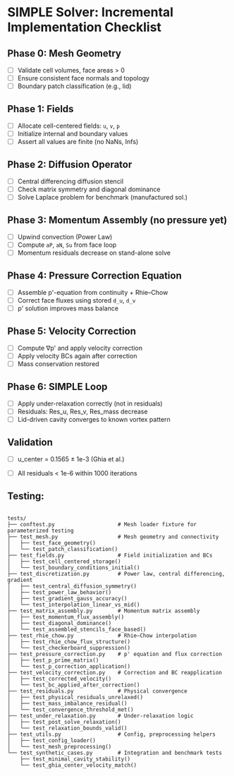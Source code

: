 # SIMPLE Solver: Incremental Implementation Checklist

## Phase 0: Mesh Geometry
- [ ] Validate cell volumes, face areas > 0
- [ ] Ensure consistent face normals and topology
- [ ] Boundary patch classification (e.g., lid)

## Phase 1: Fields
- [ ] Allocate cell-centered fields: `u`, `v`, `p`
- [ ] Initialize internal and boundary values
- [ ] Assert all values are finite (no NaNs, Infs)

## Phase 2: Diffusion Operator
- [ ] Central differencing diffusion stencil
- [ ] Check matrix symmetry and diagonal dominance
- [ ] Solve Laplace problem for benchmark (manufactured sol.)

## Phase 3: Momentum Assembly (no pressure yet)
- [ ] Upwind convection (Power Law)
- [ ] Compute `aP`, `aN`, `Su` from face loop
- [ ] Momentum residuals decrease on stand-alone solve

## Phase 4: Pressure Correction Equation
- [ ] Assemble p'-equation from continuity + Rhie–Chow
- [ ] Correct face fluxes using stored `d_u`, `d_v`
- [ ] p' solution improves mass balance

## Phase 5: Velocity Correction
- [ ] Compute ∇p' and apply velocity correction
- [ ] Apply velocity BCs again after correction
- [ ] Mass conservation restored

## Phase 6: SIMPLE Loop
- [ ] Apply under-relaxation correctly (not in residuals)
- [ ] Residuals: Res_u, Res_v, Res_mass decrease
- [ ] Lid-driven cavity converges to known vortex pattern

## Validation
- [ ] u_center = 0.1565 ± 1e-3 (Ghia et al.)
- [ ] All residuals < 1e-6 within 1000 iterations


## Testing: 


```text

tests/
├── conftest.py                    # Mesh loader fixture for parameterized testing
├── test_mesh.py                   # Mesh geometry and connectivity
│   ├── test_face_geometry()
│   └── test_patch_classification()
├── test_fields.py                 # Field initialization and BCs
│   ├── test_cell_centered_storage()
│   └── test_boundary_conditions_initial()
├── test_discretization.py         # Power law, central differencing, gradient
│   ├── test_central_diffusion_symmetry()
│   ├── test_power_law_behavior()
│   ├── test_gradient_gauss_accuracy()
│   └── test_interpolation_linear_vs_mid()
├── test_matrix_assembly.py        # Momentum matrix assembly
│   ├── test_momentum_flux_assembly()
│   ├── test_diagonal_dominance()
│   └── test_assembled_stencils_face_based()
├── test_rhie_chow.py              # Rhie–Chow interpolation
│   ├── test_rhie_chow_flux_structure()
│   └── test_checkerboard_suppression()
├── test_pressure_correction.py    # p' equation and flux correction
│   ├── test_p_prime_matrix()
│   └── test_p_correction_application()
├── test_velocity_correction.py    # Correction and BC reapplication
│   ├── test_corrected_velocity()
│   └── test_bc_applied_after_correction()
├── test_residuals.py              # Physical convergence
│   ├── test_physical_residuals_unrelaxed()
│   ├── test_mass_imbalance_residual()
│   └── test_convergence_threshold_met()
├── test_under_relaxation.py       # Under-relaxation logic
│   ├── test_post_solve_relaxation()
│   └── test_relaxation_bounds_valid()
├── test_utils.py                  # Config, preprocessing helpers
│   ├── test_config_loader()
│   └── test_mesh_preprocessing()
└── test_synthetic_cases.py        # Integration and benchmark tests
    ├── test_minimal_cavity_stability()
    └── test_ghia_center_velocity_match()

```